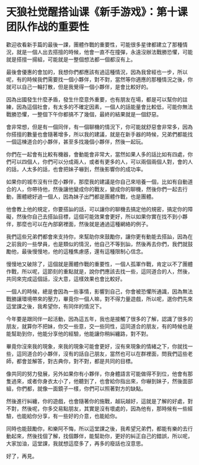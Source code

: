 # 天狼社觉醒搭讪课《新手游戏》：第十课 团队作战的重要性

歡迎收看新手篇的最後一課，團體作戰的重要性，可能很多星律都建立了那種情況，就是一個人出去搭擅的時候，他會一直不在撞彈，永遠沒辦法戰勝恐懼，可能就是搭擅一揚組，可能就是一整個想法都一個都沒有上。

最後會優惠的會加的，我想你們都應該有過這種情況，因為我曾經也一步，所以呢，有的時候我們需要找一個小夥伴，對不對，當然等你適應的那種情況之後，你就可以自己一輪打散，但是我覺得一個小夥伴，是會比較好的。

因為出國發生什麼矛盾，發生什麼意外重要，也有朋友在場，都是可以幫你的註練，因為這個社會，有太多的不確定因素，一個人的話能量會比較低，可能你無法戰勝恐懼，一整個下午你都搞不了幾個，最終的結果就是一個舒惡。

會非常想，但是有一個同伴，有一個聊機的情況下，你可能就舒惡會非常多，因為你搭擅的數量也會隨著增多，所以我的建議，就是在新手器的時候，兄弟們都能找一個這棟道合的小夥伴，甚至多找幾個小夥伴，然後一起玩。

你們在一起會有比較有機器，會動能會非常大，當然如果人多的話比如有四處，你們可以四個人，你們可以分成兩人，或者有更多的人，可以兩個兩個人對，會的人的話，人太多的話，也會把妹子嚇到，然後影響你的成功率。

如果你的城市沒有什麼小夥伴，那麼我的建議是你自己來培養一個，比如有自動道合的人，你帶待他，然後讓他變成你的戰友，變成你的聊機，然後你們一起去行動，團體總好過一個人，因為妹子出門都是團體作戰，也是團體。

他會教上他的規定，你要搭訕的話，可以讓你的聊機去搞定他的規密，搞定你的障礙，然後你自己去搭訕目標，這個可能效果會更好，所以如果你實在找不到小夥伴，那麼也可以在內部窮裡面，然後就是通過這種網絡的例子。

我們這些兄弟們都會來支持你，來幫助你來鼓勵你，讓你更有動能去搭訕，因為在之前我的一些學員，也是類似的情況，他自己不等到訕，然後再去你們，我們就鼓勵他，最後慢慢地，他的這種焦慮感，還有這種限制心信念。

慢慢地又破除了，這個就是團體作戰的重要性，一個人孤軍作戰，肯定以不了團體作戰，所以呢，這節刻的重點就是，說你們應該去找一些，這同道合的人，然後，共同來完成這個話，沒大意，這樣效果也會比較好。

一個人的時候，總是會因為一些事情，影響到自己，你會被恐懼所通識，因為無法戰勝讓環境帶來的壓力，畢竟你一個人嘛，對不得力量遊戲，所以呢，選你們先來這堂課之後，我希望你，有同伴的情況下。

今年要是跟同伴一起活動，因為這五年，我也是接觸了很多的了解，認識了很多的朋友，就算你不把妹，你交一些意，交一些同性，這同道合的朋友，有的時候也是能幫助到你，他能分享他的經驗，他能讓你稍糾纏路，對不對。

畢竟你沒來我的現象，來我的現象可能會更好，沒有來現象的情緒之下，你就找一些，這同道合的小夥伴，沒有的話自己朋友，當然也可以在群裡面，問我們這些老師，都會並解答，對古典你，對不對，都是共同的目標。

像共同的努力發展，另外如果你有小夥伴，你身體語言可能做得不到位，他會有那隻過來，或者你身衣太小了，他聽到了，也會給你指出來，你嚇到妹子，然後面部組，你們都，就像一面鏡子一樣，你們可以照著對方的缺點。

然後進行糾纏，你的遊戲，也會隨著你的施戰，越玩越好，這就是了解的好處，對不對，然後呢，你多交易點朋友，其實是沒有壞處的，因為他有，那時候有一些經驗，也能給你分享，有一些好的介意，也能給你。

同時也能鼓勵你，和樂阿不悔，所以這堂課之後，我希望兄弟們，都能有樂的去行動起來，然後找個了解，找個夥伴，能幫助你，更好的糾正自己的錯誤，所以呢，大家加油，這堂課，我就想這麼多了，再多的廢話也沒意思。

好了，再見。